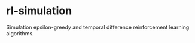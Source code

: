 # rl-simulation
Simulation epsilon-greedy and temporal difference reinforcement learning algorithms.
